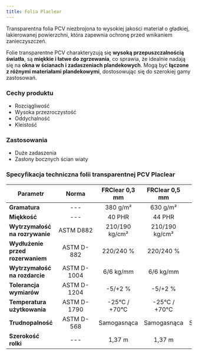 ```yaml
---
title: Folia Placlear
---
```


Transparentna folia PCV niezbrojona to wysokiej jakości materiał o gładkiej,
lakierowanej powierzchni, która zapewnia ochronę przed wnikaniem zanieczyszczeń.

Folie transparentne PCV charakteryzują się **wysoką przepuszczalnością
światła**, są **miękkie i łatwe do zgrzewania**, co sprawia, że idealnie nadają
się na **okna w ścianach i zadaszeniach plandekowych**. Mogą być **łączone z
różnymi materiałami plandekowymi**, dostosowując się do szerokiej gamy
zastosowań.

### Cechy produktu

- Rozciągliwość
- Wysoka przezroczystość
- Oddychalność
- Kleistość

### Zastosowania

- Duże zadaszenia
- Zasłony bocznych ścian wiaty

### Specyfikacja techniczna folii transparentnej PCV Placlear

| Parametr                         |      Norma       | FRClear 0,3 mm | FRClear 0,5 mm | FRClear 0,6 mm | FRClear 0,8 mm |
| -------------------------------- | :--------------: | :------------: | :------------: | :------------: | :------------: |
| **Gramatura**                    |       ---        |    380 g/m²    |    630 g/m²    |    750 g/m²    |    995 g/m²    |
| **Miękkość**                     |       ---        |     40 PHR     |     44 PHR     |     44 PHR     |     46 PHR     |
| **Wytrzymałość na rozrywanie**   |  ASTM&nbsp;D882  | 210/190 kg/cm² | 210/190 kg/cm² | 210/190 kg/cm² | 254/223 kg/cm² |
| **Wydłużenie przed rozerwaniem** | ASTM&nbsp;D-882  |   220/240 %    |   220/240 %    |   220/240 %    |   338/385 %    |
| **Wytrzymałość na rozdarcie**    | ASTM&nbsp;D-1004 |   6/6 kg/mm    |   6/6 kg/mm    |   6/6 kg/mm    |  8,5/8 kg/mm   |
| **Tolerancja wymiarów**          | ASTM&nbsp;D-1204 |    -5/+2 %     |    -5/+2 %     |    -5/+2 %     |    -5/+2 %     |
| **Temperatura użytkowania**      | ASTM&nbsp;D-1790 | -25°C / +70°C  | -25°C / +70°C  | -25°C / +70°C  | -25°C / +70°C  |
| **Trudnopalność**                | ASTM&nbsp;D-568  |  Samogasnąca   |  Samogasnąca   |  Samogasnąca   |  Samogasnąca   |
| **Szerokość rolki**              |       ---        |     1,37 m     |     1,37 m     |     1,37 m     |     1,37 m     |

